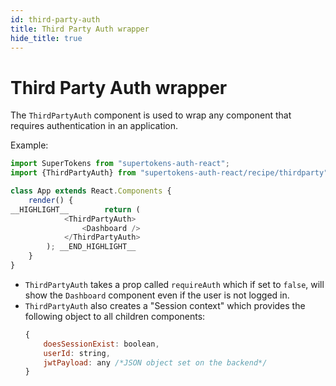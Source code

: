 ```yaml
---
id: third-party-auth
title: Third Party Auth wrapper
hide_title: true
---
```


# Third Party Auth wrapper


The `ThirdPartyAuth` component is used to wrap any component that requires authentication in an application.


Example: 

```js
import SuperTokens from "supertokens-auth-react";
import {ThirdPartyAuth} from "supertokens-auth-react/recipe/thirdparty";

class App extends React.Components {
    render() {
__HIGHLIGHT__        return (
            <ThirdPartyAuth>
                <Dashboard />
            </ThirdPartyAuth>
        ); __END_HIGHLIGHT__
    }
}
```
- `ThirdPartyAuth` takes a prop called `requireAuth` which if set to `false`, will show the `Dashboard` component even if the user is not logged in.
- `ThirdPartyAuth` also creates a "Session context" which provides the following object to all children components:
   ```js
   {
       doesSessionExist: boolean,
       userId: string,
       jwtPayload: any /*JSON object set on the backend*/
   }
   ```